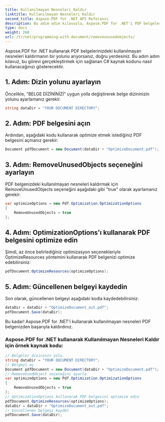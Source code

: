 ```yaml
---
title: Kullanılmayan Nesneleri Kaldır
linktitle: Kullanılmayan Nesneleri Kaldır
second_title: Aspose.PDF for .NET API Referansı
description: Bu adım adım kılavuzla, Aspose.PDF for .NET'i PDF belgelerinden kullanılmayan nesneleri kaldırmak için nasıl kullanacağınızı öğrenin.
type: docs
weight: 260
url: /tr/net/programming-with-document/removeunusedobjects/
---
```

Aspose.PDF for .NET kullanarak PDF belgelerinizdeki kullanılmayan nesneleri kaldırmanın bir yolunu arıyorsanız, doğru yerdesiniz. Bu adım adım kılavuz, bu görevi gerçekleştirmek için sağlanan C# kaynak kodunu nasıl kullanacağınızı gösterecektir.

## 1. Adım: Dizin yolunu ayarlayın

Öncelikle, "BELGE DİZİNİNİZİ" uygun yolla değiştirerek belge dizininizin yolunu ayarlamanız gerekir.

```csharp
string dataDir = "YOUR DOCUMENT DIRECTORY";
```

## 2. Adım: PDF belgesini açın

Ardından, aşağıdaki kodu kullanarak optimize etmek istediğiniz PDF belgesini açmanız gerekir:

```csharp
Document pdfDocument = new Document(dataDir + "OptimizeDocument.pdf");
```

## 3. Adım: RemoveUnusedObjects seçeneğini ayarlayın

PDF belgenizdeki kullanılmayan nesneleri kaldırmak için RemoveUnusedObjects seçeneğini aşağıdaki gibi "true" olarak ayarlamanız gerekir:

```csharp
var optimizeOptions = new Pdf.Optimization.OptimizationOptions
{
	RemoveUnusedObjects = true
};
```

## 4. Adım: OptimizationOptions'ı kullanarak PDF belgesini optimize edin

Şimdi, az önce belirlediğiniz optimizasyon seçenekleriyle OptimizeResources yöntemini kullanarak PDF belgenizi optimize edebilirsiniz:

```csharp
pdfDocument.OptimizeResources(optimizeOptions);
```

## 5. Adım: Güncellenen belgeyi kaydedin

Son olarak, güncellenen belgeyi aşağıdaki kodla kaydedebilirsiniz:

```csharp
dataDir = dataDir + "OptimizeDocument_out.pdf";
pdfDocument.Save(dataDir);
```

Bu kadar! Aspose.PDF for .NET'i kullanarak kullanılmayan nesneleri PDF belgenizden başarıyla kaldırdınız.

### Aspose.PDF for .NET kullanarak Kullanılmayan Nesneleri Kaldır için örnek kaynak kodu:

```csharp
// Belgeler dizininin yolu.
string dataDir = "YOUR DOCUMENT DIRECTORY";
// Belgeyi aç
Document pdfDocument = new Document(dataDir + "OptimizeDocument.pdf");
// RemoveUsedObject seçeneğini ayarla
var optimizeOptions = new Pdf.Optimization.OptimizationOptions
{
	RemoveUnusedObjects = true
};
// OptimizationOptions kullanarak PDF belgesini optimize edin
pdfDocument.OptimizeResources(optimizeOptions);
dataDir = dataDir + "OptimizeDocument_out.pdf";
// Güncellenen belgeyi kaydet
pdfDocument.Save(dataDir);
```
